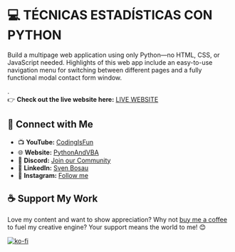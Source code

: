 # 💻 TÉCNICAS ESTADÍSTICAS CON PYTHON

Build a multipage web application using only Python—no HTML, CSS, or JavaScript needed. Highlights of this web app include an easy-to-use navigation menu for switching between different pages and a fully functional modal contact form window.


.<br>
👉 **Check out the live website here:** [LIVE WEBSITE](https://tep.microlab.com.ar/)



## 🤝 Connect with Me
- 📺 **YouTube:** [CodingIsFun](https://youtube.com/c/CodingIsFun)
- 🌐 **Website:** [PythonAndVBA](https://pythonandvba.com)
- 💬 **Discord:** [Join our Community](https://pythonandvba.com/discord)
- 💼 **LinkedIn:** [Sven Bosau](https://www.linkedin.com/in/sven-bosau/)
- 📸 **Instagram:** [Follow me](https://www.instagram.com/sven_bosau/)

## ☕️ Support My Work
Love my content and want to show appreciation? Why not [buy me a coffee](https://microlaba.com.ar/coffee-donation) to fuel my creative engine? Your support means the world to me! 😊

[![ko-fi](https://ko-fi.com/img/githubbutton_sm.svg)](https://microlaba.com.ar/coffee-donation)